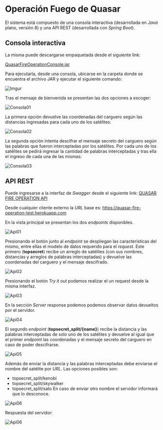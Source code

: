 # Operación Fuego de Quasar
El sistema está compuesto de una consola interactiva (desarrollada en *Java* plano, versión 8) y una API REST (desarrollada con *Spring Boot*).

## Consola interactiva

La misma puede descargarse empaquetada desde el siguiente link:

[QuasarFireOperationConsole.jar](https://drive.google.com/file/d/1PuJk4nk4AsUUxo45NhTZQSu-F2o19bhF/view?usp=sharing)

Para ejecutarla, desde una consola, ubicarse en la carpeta donde se encuentra el archivo JAR y ejecutar el siguiente comando:

![Imgur](https://i.imgur.com/4AGHZtg.png)


Tras el mensaje de bienvenida se presentan las dos opciones a escoger:

![Consola01](https://i.imgur.com/A7ICQmc.png)

La primera opción devuelve las coordenadas del carguero según las distancias ingresadas para cada uno de los satélites:

![Consola02](https://imgur.com/M90SDV9.png)

La segunda opción intenta descifrar el mensaje secreto del carguero según las palabras que fueron interceptadas por los satélites. Por cada uno de los satélites se pedirá ingresar la cantidad de palabras interceptadas y tras ella el ingreso de cada una de las mismas:

![Consola03](https://imgur.com/dU2z0aG.png)

## API REST

Puede ingresarse a la interfaz de *Swagger* desde el siguiente link:
[QUASAR FIRE OPERATION API](https://quasar-fire-operation-test.herokuapp.com/swagger-ui.html#)

Desde cualquier cliente externo la *URL* base es: https://quasar-fire-operation-test.herokuapp.com

En la vista principal se presentan los dos *endpoints* disponibles.

![Api01](https://i.imgur.com/Z7FcEfE.png)

Presionando el botón junto al *endpoint* se despliegan las características del mismo, entre ellas el modelo de datos requerido para el *request*.
Este primero (**topsecret**) recibe un arreglo de satélites (con sus nombres, distancias y arreglos de palabras interceptadas) y devuelve las coordenadas del carguero y el mensaje descifrado.

![Api02](https://i.imgur.com/nUKeT1R.png)

Presionando el botón *Try it out* podemos realizar el un request desde la misma interfaz.

![Api03](https://i.imgur.com/BXxwstK.png)

En la sección *Server* response podemos podemos observar datos devueltos por el servidor.

![Api04](https://i.imgur.com/NZThYka.png)

El segundo *endpoint* (**topsecret_split/{name}**) recibe la distancia y las palabras interceptadas de solo uno de los satélites y devuelve al igual que el primer *endpoint* las coordenadas y el mensaje secreto del carguero en caso de poder descifrarse.

![Api05](https://i.imgur.com/qeaw3o6.png)

Además de enviar la distancia y las palabras interceptadas debe enviarse el nombre del satélite por *URL*.
Las opciones posibles son:
- topsecret_split/kenobi
- topsecret_split/skywalker
- topsecret_split/sato
En caso de enviar otro nombre el servidor informará que lo desconoce.

![Api06](https://i.imgur.com/jsjl1AE.png)

Respuesta del servidor:

![Api06](https://i.imgur.com/Wr3IYsF.png)
